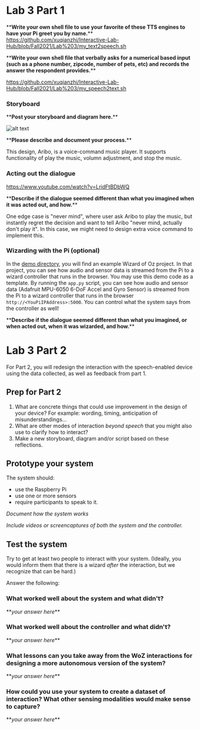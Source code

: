 
# Lab 3 Part 1

\*\***Write your own shell file to use your favorite of these TTS engines to have your Pi greet you by name.**\*\*
https://github.com/xuqianzhi/Interactive-Lab-Hub/blob/Fall2021/Lab%203/my_text2speech.sh

\*\***Write your own shell file that verbally asks for a numerical based input (such as a phone number, zipcode, number of pets, etc) and records the answer the respondent provides.**\*\*

https://github.com/xuqianzhi/Interactive-Lab-Hub/blob/Fall2021/Lab%203/my_speech2text.sh

### Storyboard

\*\***Post your storyboard and diagram here.**\*\*

![alt text]()

\*\***Please describe and document your process.**\*\*

This design, Aribo, is a voice-command music player. It supports functionality of play the music, volumn adjustment, and stop the music.

### Acting out the dialogue

https://www.youtube.com/watch?v=LridFtBDbWQ

\*\***Describe if the dialogue seemed different than what you imagined when it was acted out, and how.**\*\*

One edge case is "never mind", where user ask Aribo to play the music, but instantly regret the decision and want to tell Aribo "never mind, actually don't play it". In this case, we might need to design extra voice command to implement this.

### Wizarding with the Pi (optional)
In the [demo directory](./demo), you will find an example Wizard of Oz project. In that project, you can see how audio and sensor data is streamed from the Pi to a wizard controller that runs in the browser.  You may use this demo code as a template. By running the `app.py` script, you can see how audio and sensor data (Adafruit MPU-6050 6-DoF Accel and Gyro Sensor) is streamed from the Pi to a wizard controller that runs in the browser `http://<YouPiIPAddress>:5000`. You can control what the system says from the controller as well!

\*\***Describe if the dialogue seemed different than what you imagined, or when acted out, when it was wizarded, and how.**\*\*

# Lab 3 Part 2

For Part 2, you will redesign the interaction with the speech-enabled device using the data collected, as well as feedback from part 1.

## Prep for Part 2

1. What are concrete things that could use improvement in the design of your device? For example: wording, timing, anticipation of misunderstandings...
2. What are other modes of interaction _beyond speech_ that you might also use to clarify how to interact?
3. Make a new storyboard, diagram and/or script based on these reflections.

## Prototype your system

The system should:
* use the Raspberry Pi 
* use one or more sensors
* require participants to speak to it. 

*Document how the system works*

*Include videos or screencaptures of both the system and the controller.*

## Test the system
Try to get at least two people to interact with your system. (Ideally, you would inform them that there is a wizard _after_ the interaction, but we recognize that can be hard.)

Answer the following:

### What worked well about the system and what didn't?
\*\**your answer here*\*\*

### What worked well about the controller and what didn't?

\*\**your answer here*\*\*

### What lessons can you take away from the WoZ interactions for designing a more autonomous version of the system?

\*\**your answer here*\*\*


### How could you use your system to create a dataset of interaction? What other sensing modalities would make sense to capture?

\*\**your answer here*\*\*

